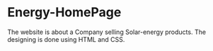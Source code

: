 # Energy-HomePage
The website is about a Company selling Solar-energy products. The designing is done using HTML and CSS.
